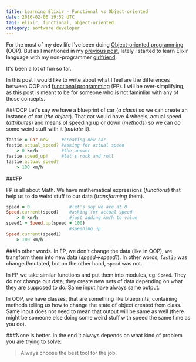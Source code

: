 ```yaml
---
title: Learning Elixir - Functional vs Object-oriented
date: 2016-02-06 19:52 UTC
tags: elixir, functional, object-oriented
category: software developer
---
```


For the most of my dev life I've been doing [Object-oriented programming](https://en.wikipedia.org/wiki/Object-oriented_programming) (OOP). But as I mentioned in my [previous post](https://hovancik.net/blog/2016/01/28/learning-elixir-or-what-is-couple-programming.html), lately I started to learn Elixir language with my non-programmer [girlfriend](https://ontheshelf.github.io/). 

It's been a lot of fun so far. 

In this post I would like to write about what I feel are the differences between OOP and [functional programming](https://en.wikipedia.org/wiki/Functional_programming) (FP). I will be over-simplifying, as this post is meant to be for someone who is not faminliar with any of those concepts. 

###OOP
Let's say we have a blueprint of car (*a class*) so we can create an instance of car (*the object*). That car would have 4 wheels, actual speed (*attributes*) and means of speeding up or down (*methods*) so we can do some weird stuff with it (*mutate* it). 

```ruby
fastie = Car.new     #creating new car
fastie.actual_speed? #asking for actual speed  
	> 0 km/h         #the answer
fastie.speed_up!     #let's rock and roll
fastie.actual_speed?
	> 100 km/h
```


###FP

FP is all about Math. We have mathematical expressions (*functions*) that help us to do weird stuff to our data (*transforming* them). 

```ruby
speed = 0 				#let's say we are at 0 			
Speed.current(speed)    #asking for actual speed
	> 0 km/h            #just adding km/h to value 
speed1 = Speed.up(speed + 100)
                        #speeding up
Speed.current(speed1)
	> 100 km/h           	
```  



###In other words.
In FP, we don't change the data (like in OOP), we transform them into new data (*speed->speed1*). In other words, `fastie` was changed/mutated, but on the other hand, `speed` was not. 

In FP we take similar functions and put them into modules, eg. `Speed`. They do not change our data, they create new sets of data depending on what they are supposed to do. Same input have always same output. 

In OOP, we have classes, that are something like blueprints, containing methods telling us how to change the state of object created from class. Same input does not need to mean that output will be same as well (there might be someone else doing some weird stuff with speed the same time as you do).

###None is better. 
In the end it always depends on what kind of problem you are trying to solve: 
> Always choose the best tool for the job.  



